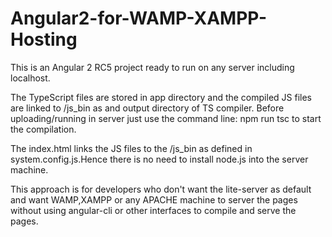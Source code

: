 # Angular2-for-WAMP-XAMPP-Hosting
This is an Angular 2 RC5 project ready to run on any server including localhost. 

The TypeScript files are stored in app directory and the compiled JS files are linked to /js_bin as and output directory of
TS compiler. Before uploading/running in server just use the command line: npm run tsc to start the compilation.

The index.html links the JS files to the /js_bin as defined in system.config.js.Hence there is no need to install node.js into the server machine.

This approach is for developers who don't want the lite-server as default and want WAMP,XAMPP or any APACHE machine to server the pages
without using angular-cli or other interfaces to compile and serve the pages.
